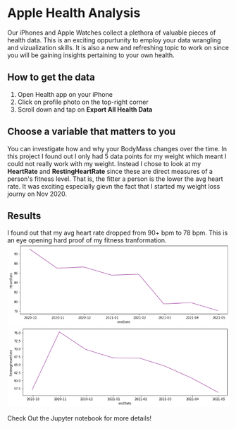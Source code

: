 # Apple Health Analysis

Our iPhones and Apple Watches collect a plethora of valuable pieces of health data. This is an exciting oppurtunity to employ your data wrangling and vizualization skills. It is also a new and refreshing topic to work on since you will be gaining insights pertaining to your own health.

## How to get the data
1. Open Health app on your iPhone
2. Click on profile photo on the top-right corner
3. Scroll down and tap on **Export All Health Data**

## Choose a variable that matters to you
You can investigate how and why your BodyMass changes over the time. In this project I found out I only had 5 data points for my weight which meant I could not really work with my weight. Instead I chose to look at my **HeartRate** and **RestingHeartRate** since these are direct measures of a person's fitness level. That is, the fitter a person is the lower the avg heart rate. It was exciting especially gievn the fact that I started my weight loss journy on Nov 2020.

## Results 
I found out that my avg heart rate dropped from 90+ bpm to 78 bpm. This is an eye opening hard proof of my fitness tranformation.
![HeartRateTimeSeries](https://github.com/Doumham-Armah/AppleHealthAnalysis/blob/main/HR.png)
![RestingHeartRateTimeSeries](https://github.com/Doumham-Armah/AppleHealthAnalysis/blob/main/RHR.png)

Check Out the Jupyter notebook for more details!



